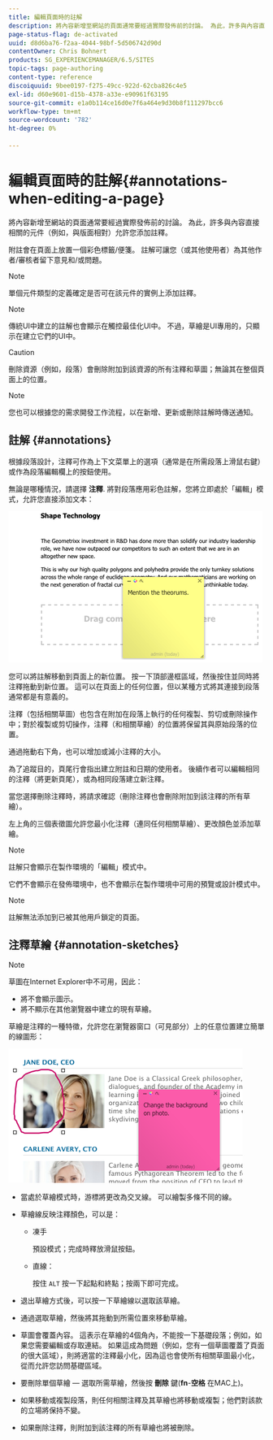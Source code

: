 ```yaml
---
title: 編輯頁面時的註解
description: 將內容新增至網站的頁面通常要經過實際發佈前的討論。 為此，許多與內容直接相關的元件允許您添加註釋。
page-status-flag: de-activated
uuid: d8d6ba76-f2aa-4044-98bf-5d506742d90d
contentOwner: Chris Bohnert
products: SG_EXPERIENCEMANAGER/6.5/SITES
topic-tags: page-authoring
content-type: reference
discoiquuid: 9bee0197-f275-49cc-922d-62cba826c4e5
exl-id: d60e9601-d15b-4378-a33e-e90961f63195
source-git-commit: e1a0b114ce16d0e7f6a464e9d30b8f111297bcc6
workflow-type: tm+mt
source-wordcount: '782'
ht-degree: 0%

---
```


# 編輯頁面時的註解{#annotations-when-editing-a-page}

將內容新增至網站的頁面通常要經過實際發佈前的討論。 為此，許多與內容直接相關的元件（例如，與版面相對）允許您添加註釋。

附註會在頁面上放置一個彩色標籤/便箋。 註解可讓您（或其他使用者）為其他作者/審核者留下意見和/或問題。

>[!NOTE]
>
>單個元件類型的定義確定是否可在該元件的實例上添加註釋。

>[!NOTE]
>
>傳統UI中建立的註解也會顯示在觸控最佳化UI中。 不過，草繪是UI專用的，只顯示在建立它們的UI中。

>[!CAUTION]
>
>刪除資源（例如，段落）會刪除附加到該資源的所有注釋和草圖；無論其在整個頁面上的位置。

>[!NOTE]
>
>您也可以根據您的需求開發工作流程，以在新增、更新或刪除註解時傳送通知。

## 註解 {#annotations}

根據段落設計，注釋可作為上下文菜單上的選項（通常是在所需段落上滑鼠右鍵）或作為段落編輯欄上的按鈕使用。

無論是哪種情況，請選擇 **注釋**. 將對段落應用彩色註解，您將立即處於「編輯」模式，允許您直接添加文本：

![chlimage_1-137](assets/chlimage_1-137.png)

您可以將註解移動到頁面上的新位置。 按一下頂部邊框區域，然後按住並同時將注釋拖動到新位置。 這可以在頁面上的任何位置，但以某種方式將其連接到段落通常都是有意義的。

注釋（包括相關草圖）也包含在附加在段落上執行的任何複製、剪切或刪除操作中；對於複製或剪切操作，注釋（和相關草繪）的位置將保留其與原始段落的位置。

通過拖動右下角，也可以增加或減小注釋的大小。

為了追蹤目的，頁尾行會指出建立附註和日期的使用者。 後續作者可以編輯相同的注釋（將更新頁尾），或為相同段落建立新注釋。

當您選擇刪除注釋時，將請求確認（刪除注釋也會刪除附加到該注釋的所有草繪）。

左上角的三個表徵圖允許您最小化注釋（連同任何相關草繪）、更改顏色並添加草繪。

>[!NOTE]
>
>註解只會顯示在製作環境的「編輯」模式中。
>
>它們不會顯示在發佈環境中，也不會顯示在製作環境中可用的預覽或設計模式中。

>[!NOTE]
>
>註解無法添加到已被其他用戶鎖定的頁面。

## 注釋草繪 {#annotation-sketches}

>[!NOTE]
>
>草圖在Internet Explorer中不可用，因此：
>
>* 將不會顯示圖示。
>* 將不顯示在其他瀏覽器中建立的現有草繪。
>


草繪是注釋的一種特徵，允許您在瀏覽器窗口（可見部分）上的任意位置建立簡單的線圖形：

![chlimage_1-138](assets/chlimage_1-138.png)

* 當處於草繪模式時，游標將更改為交叉線。 可以繪製多條不同的線。
* 草繪線反映注釋顏色，可以是：

   * 凍手

      預設模式；完成時釋放滑鼠按鈕。

   * 直線：

      按住 `ALT` 按一下起點和終點；按兩下即可完成。

* 退出草繪方式後，可以按一下草繪線以選取該草繪。
* 通過選取草繪，然後將其拖動到所需位置來移動草繪。
* 草圖會覆蓋內容。 這表示在草繪的4個角內，不能按一下基礎段落；例如，如果您需要編輯或存取連結。 如果這成為問題（例如，您有一個草圖覆蓋了頁面的很大區域），則將適當的注釋最小化，因為這也會使所有相關草圖最小化，從而允許您訪問基礎區域。
* 要刪除單個草繪 — 選取所需草繪，然後按 **刪除** 鍵(**fn**-**空格** 在MAC上)。

* 如果移動或複製段落，則任何相關注釋及其草繪也將移動或複製；他們對該款的立場將保持不變。
* 如果刪除注釋，則附加到該注釋的所有草繪也將被刪除。
